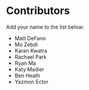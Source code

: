 # Contributors

Add your name to the list below:

* Matt DeFano
* Mo Zebdi
* Karan Kwatra
* Rachael Park
* Ryan Ma
* Katy Madier
* Ben Heath
* Yazmon Ector
